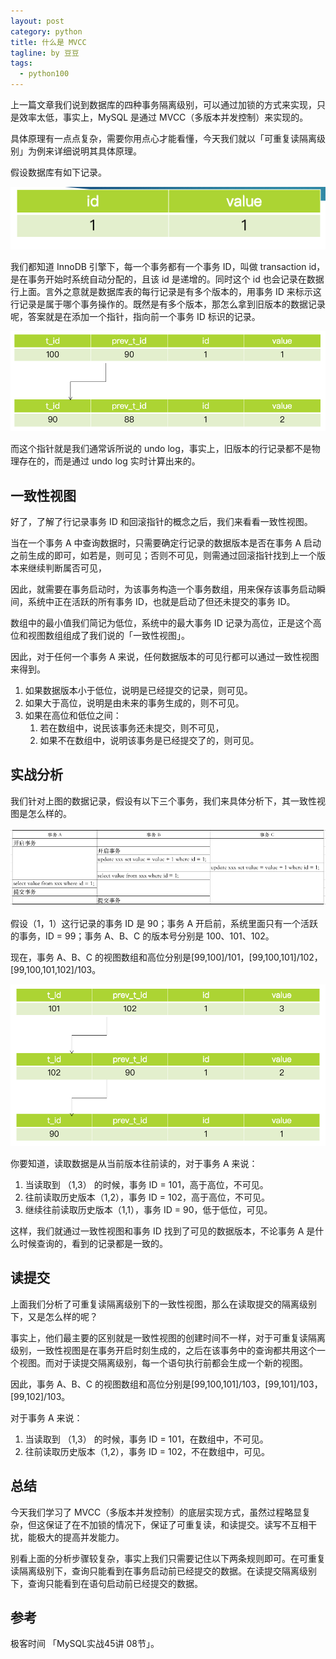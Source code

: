 ```yaml
---
layout: post
category: python
title: 什么是 MVCC
tagline: by 豆豆
tags: 
  - python100
---
```


上一篇文章我们说到数据库的四种事务隔离级别，可以通过加锁的方式来实现，只是效率太低，事实上，MySQL 是通过 MVCC（多版本并发控制）来实现的。

具体原理有一点点复杂，需要你用点心才能看懂，今天我们就以「可重复读隔离级别」为例来详细说明其具体原理。

<!--more-->

假设数据库有如下记录。

![](https://raw.githubusercontent.com/JustDoPython/justdopython.github.io/master/assets/images/2020/08/mvcc/001.png)

我们都知道 InnoDB 引擎下，每一个事务都有一个事务 ID，叫做 transaction id，是在事务开始时系统自动分配的，且该 id 是递增的。同时这个 id 也会记录在数据行上面。言外之意就是数据库表的每行记录是有多个版本的，用事务 ID 来标示这行记录是属于哪个事务操作的。既然是有多个版本，那怎么拿到旧版本的数据记录呢，答案就是在添加一个指针，指向前一个事务 ID 标识的记录。

![](https://raw.githubusercontent.com/JustDoPython/justdopython.github.io/master/assets/images/2020/08/mvcc/002.png)

而这个指针就是我们通常诉所说的 undo log，事实上，旧版本的行记录都不是物理存在的，而是通过 undo log 实时计算出来的。

## 一致性视图

好了，了解了行记录事务 ID 和回滚指针的概念之后，我们来看看一致性视图。

当在一个事务 A 中查询数据时，只需要确定行记录的数据版本是否在事务 A 启动之前生成的即可，如若是，则可见；否则不可见，则需通过回滚指针找到上一个版本来继续判断属否可见，

因此，就需要在事务启动时，为该事务构造一个事务数组，用来保存该事务启动瞬间，系统中正在活跃的所有事务 ID，也就是启动了但还未提交的事务 ID。

数组中的最小值我们简记为低位，系统中的最大事务 ID 记录为高位，正是这个高位和视图数组组成了我们说的「一致性视图」。

因此，对于任何一个事务 A 来说，任何数据版本的可见行都可以通过一致性视图来得到。

1. 如果数据版本小于低位，说明是已经提交的记录，则可见。
1. 如果大于高位，说明是由未来的事务生成的，则不可见。
1. 如果在高位和低位之间：
	1. 若在数组中，说民该事务还未提交，则不可见，
	1. 如果不在数组中，说明该事务是已经提交了的，则可见。


## 实战分析

我们针对上图的数据记录，假设有以下三个事务，我们来具体分析下，其一致性视图是怎么样的。

![](https://raw.githubusercontent.com/JustDoPython/justdopython.github.io/master/assets/images/2020/08/mvcc/003.png)

假设（1，1）这行记录的事务 ID 是 90；事务 A 开启前，系统里面只有一个活跃的事务，ID = 99；事务 A、B、C 的版本号分别是 100、101、102。

现在，事务 A、B、C 的视图数组和高位分别是[99,100]/101，[99,100,101]/102，[99,100,101,102]/103。

![](https://raw.githubusercontent.com/JustDoPython/justdopython.github.io/master/assets/images/2020/08/mvcc/004.png)

你要知道，读取数据是从当前版本往前读的，对于事务 A 来说：

1. 当读取到 （1,3） 的时候，事务 ID = 101，高于高位，不可见。
1. 往前读取历史版本（1,2），事务 ID = 102，高于高位，不可见。
1. 继续往前读取历史版本（1,1），事务 ID = 90，低于低位，可见。

这样，我们就通过一致性视图和事务 ID 找到了可见的数据版本，不论事务 A 是什么时候查询的，看到的记录都是一致的。

## 读提交

上面我们分析了可重复读隔离级别下的一致性视图，那么在读取提交的隔离级别下，又是怎么样的呢？

事实上，他们最主要的区别就是一致性视图的创建时间不一样，对于可重复读隔离级别，一致性视图是在事务开启时刻生成的，之后在该事务中的查询都共用这个一个视图。而对于读提交隔离级别，每一个语句执行前都会生成一个新的视图。

因此，事务 A、B、C 的视图数组和高位分别是[99,100,101]/103，[99,101]/103，[99,102]/103。

对于事务 A 来说：

1. 当读取到 （1,3） 的时候，事务 ID = 101，在数组中，不可见。
1. 往前读取历史版本（1,2），事务 ID = 102，不在数组中，可见。

## 总结

今天我们学习了 MVCC（多版本并发控制）的底层实现方式，虽然过程略显复杂，但这保证了在不加锁的情况下，保证了可重复读，和读提交。读写不互相干扰，能极大的提高并发能力。

别看上面的分析步骤较复杂，事实上我们只需要记住以下两条规则即可。在可重复读隔离级别下，查询只能看到在事务启动前已经提交的数据。在读提交隔离级别下，查询只能看到在语句启动前已经提交的数据。

## 参考

极客时间 「MySQL实战45讲 08节」。
